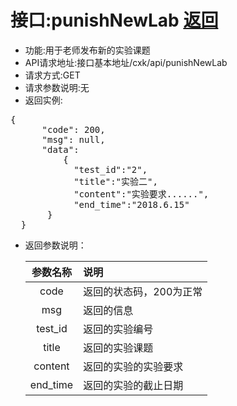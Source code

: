 # 接口:punishNewLab [返回](../用例/发布实验课题用例.md)

* 功能:用于老师发布新的实验课题
* API请求地址:接口基本地址/cxk/api/punishNewLab
* 请求方式:GET
* 请求参数说明:无
* 返回实例:
<pre>
{
      "code": 200,
      "msg": null,
      "data": 
          {
            "test_id":"2",
            "title":"实验二",
            "content":"实验要求......",
            "end_time":"2018.6.15"
       }
  }
</pre>

- 返回参数说明：

  |参数名称|说明|
  |:---------:|:-------------------------|
  |code|返回的状态码，200为正常|
  |msg|返回的信息|
  |test_id|返回的实验编号|
  |title|返回的实验课题|
  |content|返回的实验的实验要求|
  |end_time|返回的实验的截止日期|

